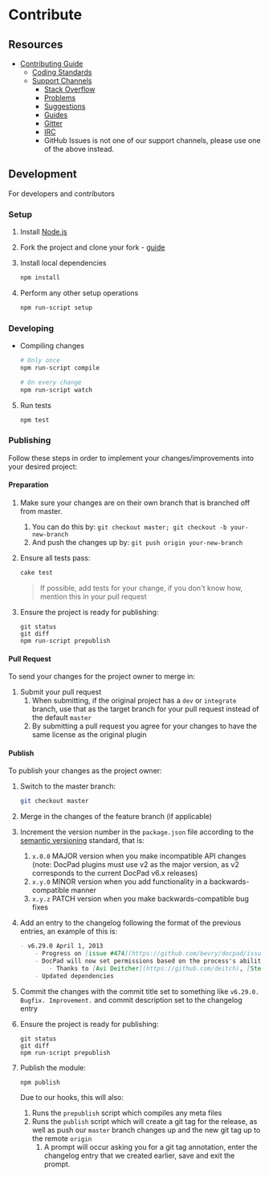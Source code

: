 <!--
April 5, 2015
https://github.com/bevry/base
-->


# Contribute


## Resources

- [Contributing Guide](https://learn.bevry.me/community/contribute)
	- [Coding Standards](http://learn.bevry.me/community/coding-standards)
	- [Support Channels](https://discuss.bevry.me/t/official-bevry-support-channels/63)
		- [Stack Overflow](https://discuss.bevry.me/t/stack-overflow-support/61/1)
		- [Problems](https://discuss.bevry.me/c/problems)
		- [Suggestions](https://discuss.bevry.me/c/suggestions)
		- [Guides](https://discuss.bevry.me/c/guides)
		- [Gitter](https://discuss.bevry.me/t/gitter-chat-rooms/58/1)
		- [IRC](https://discuss.bevry.me/t/irc-chat-rooms/54/1)
		- GitHub Issues is not one of our support channels, please use one of the above instead.


## Development

For developers and contributors


### Setup

1. Install [Node.js](/node/install)

1. Fork the project and clone your fork - [guide](https://help.github.com/articles/fork-a-repo/)

1. Install local dependencies

    ``` bash
    npm install
    ```

1. Perform any other setup operations

    ``` bash
    npm run-script setup
    ```


### Developing

- Compiling changes

	``` bash
	# Only once
	npm run-script compile

	# On every change
	npm run-script watch
	```

5. Run tests

	``` bash
	npm test
	```


### Publishing

Follow these steps in order to implement your changes/improvements into your desired project:


#### Preparation

1. Make sure your changes are on their own branch that is branched off from master.
    1. You can do this by: `git checkout master; git checkout -b your-new-branch`
    1. And push the changes up by: `git push origin your-new-branch`

1. Ensure all tests pass:

    ``` bash
    cake test
    ```

    > If possible, add tests for your change, if you don't know how, mention this in your pull request

1. Ensure the project is ready for publishing:

    ```
    git status
    git diff
    npm run-script prepublish
    ```


#### Pull Request

To send your changes for the project owner to merge in:

1. Submit your pull request
    1. When submitting, if the original project has a `dev` or `integrate` branch, use that as the target branch for your pull request instead of the default `master`
    1. By submitting a pull request you agree for your changes to have the same license as the original plugin


#### Publish

To publish your changes as the project owner:

1. Switch to the master branch:

    ``` bash
    git checkout master
    ```

1. Merge in the changes of the feature branch (if applicable)

1. Increment the version number in the `package.json` file according to the [semantic versioning](http://semver.org) standard, that is:
    1. `x.0.0` MAJOR version when you make incompatible API changes (note: DocPad plugins must use v2 as the major version, as v2 corresponds to the current DocPad v6.x releases)
    1. `x.y.0` MINOR version when you add functionality in a backwards-compatible manner
    1. `x.y.z` PATCH version when you make backwards-compatible bug fixes

1. Add an entry to the changelog following the format of the previous entries, an example of this is:

    ``` markdown
    - v6.29.0 April 1, 2013
        - Progress on [issue #474](https://github.com/bevry/docpad/issues/474)
        - DocPad will now set permissions based on the process's ability
            - Thanks to [Avi Deitcher](https://github.com/deitch), [Stephan Lough](https://github.com/stephanlough) for [issue #165](https://github.com/bevry/docpad/issues/165)
        - Updated dependencies
    ```


1. Commit the changes with the commit title set to something like `v6.29.0. Bugfix. Improvement.` and commit description set to the changelog entry


1. Ensure the project is ready for publishing:

    ```
    git status
    git diff
    npm run-script prepublish
    ```

1. Publish the module:

    ``` bash
    npm publish
    ```

    Due to our hooks, this will also:

    1. Runs the `prepublish` script which compiles any meta files
    1. Runs the `publish` script which will create a git tag for the release, as well as push our `master` branch changes up and the new git tag up to the remote `origin`
        1. A prompt will occur asking you for a git tag annotation, enter the changelog entry that we created earlier, save and exit the prompt.
